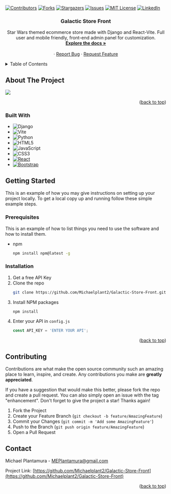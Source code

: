 <!-- PROJECT SHIELDS -->
[![Contributors][contributors-shield]][contributors-url]
[![Forks][forks-shield]][forks-url]
[![Stargazers][stars-shield]][stars-url]
[![Issues][issues-shield]][issues-url]
[![MIT License][license-shield]][license-url]
[![LinkedIn][linkedin-shield]][linkedin-url]



<h3 align="center">Galactic Store Front</h3>

  <p align="center">
    Star Wars themed ecommerce store made with Django and React-Vite. Full user and mobile friendly, front-end admin panel for customization.
    <br />
    <a href="https://github.com/Michaelplant2/Galactic-Store-Front"><strong>Explore the docs »</strong></a>
    <br />
    <br />
    ·
    <a href="https://github.com/Michaelplant2/Galactic-Store-Front/issues">Report Bug</a>
    ·
    <a href="https://github.com/Michaelplant2/Galactic-Store-Front/issues">Request Feature</a>
  </p>



<!-- TABLE OF CONTENTS -->
<details>
  <summary>Table of Contents</summary>
  <ol>
    <li>
      <a href="#about-the-project">About The Project</a>
      <ul>
        <li><a href="#built-with">Built With</a></li>
      </ul>
    </li>
    <li>
      <a href="#getting-started">Getting Started</a>
      <ul>
        <li><a href="#prerequisites">Prerequisites</a></li>
        <li><a href="#installation">Installation</a></li>
      </ul>
    </li>
    <li><a href="#contributing">Contributing</a></li>
    <li><a href="#contact">Contact</a></li>
  </ol>
</details>



<!-- ABOUT THE PROJECT -->
## About The Project

<img align="center" src="../Galactic-Store-Front/frontend/src/assets/site-homepage.png" />

<p align="right">(<a href="#readme">back to top</a>)</p>



### Built With

* ![Django](https://img.shields.io/badge/django-%23092E20.svg?style=for-the-badge&logo=django&logoColor=white)
* ![Vite](https://img.shields.io/badge/vite-%23646CFF.svg?style=for-the-badge&logo=vite&logoColor=white)
* ![Python](https://img.shields.io/badge/python-3670A0?style=for-the-badge&logo=python&logoColor=ffdd54)
* ![HTML5](https://img.shields.io/badge/html5-%23E34F26.svg?style=for-the-badge&logo=html5&logoColor=white)
* ![JavaScript](https://img.shields.io/badge/javascript-%23323330.svg?style=for-the-badge&logo=javascript&logoColor=%23F7DF1E)
* ![CSS3](https://img.shields.io/badge/css3-%231572B6.svg?style=for-the-badge&logo=css3&logoColor=white)
* [![React][React.js]][React-url]
* [![Bootstrap][Bootstrap.com]][Bootstrap-url]


<!-- GETTING STARTED -->
## Getting Started

This is an example of how you may give instructions on setting up your project locally.
To get a local copy up and running follow these simple example steps.

### Prerequisites

This is an example of how to list things you need to use the software and how to install them.
* npm
  ```sh
  npm install npm@latest -g
  ```

### Installation

1. Get a free API Key
2. Clone the repo
   ```sh
   git clone https://github.com/Michaelplant2/Galactic-Store-Front.git
   ```
3. Install NPM packages
   ```sh
   npm install
   ```
4. Enter your API in `config.js`
   ```js
   const API_KEY = 'ENTER YOUR API';
   ```

<p align="right">(<a href="#readme">back to top</a>)</p>


<!-- CONTRIBUTING -->
## Contributing

Contributions are what make the open source community such an amazing place to learn, inspire, and create. Any contributions you make are **greatly appreciated**.

If you have a suggestion that would make this better, please fork the repo and create a pull request. You can also simply open an issue with the tag "enhancement".
Don't forget to give the project a star! Thanks again!

1. Fork the Project
2. Create your Feature Branch (`git checkout -b feature/AmazingFeature`)
3. Commit your Changes (`git commit -m 'Add some AmazingFeature'`)
4. Push to the Branch (`git push origin feature/AmazingFeature`)
5. Open a Pull Request


<!-- CONTACT -->
## Contact

Michael Plantamura - MEPlantamura@gmail.com

Project Link: [https://github.com/Michaelplant2/Galactic-Store-Front](https://github.com/Michaelplant2/Galactic-Store-Front)

<p align="right">(<a href="#readme">back to top</a>)</p>


<!-- MARKDOWN LINKS & IMAGES -->
<!-- https://www.markdownguide.org/basic-syntax/#reference-style-links -->
[contributors-shield]: https://img.shields.io/github/contributors/Michaelplant2/Galactic-Store-Front.svg?style=for-the-badge
[contributors-url]: https://github.com/Michaelplant2/Galactic-Store-Front/graphs/contributors
[forks-shield]: https://img.shields.io/github/forks/Michaelplant2/Galactic-Store-Front.svg?style=for-the-badge
[forks-url]: https://github.com/Michaelplant2/Galactic-Store-Front/network/members
[stars-shield]: https://img.shields.io/github/stars/Michaelplant2/Galactic-Store-Front.svg?style=for-the-badge
[stars-url]: https://github.com/Michaelplant2/Galactic-Store-Front/stargazers
[issues-shield]: https://img.shields.io/github/issues/Michaelplant2/Galactic-Store-Front.svg?style=for-the-badge
[issues-url]: https://github.com/Michaelplant2/Galactic-Store-Front/issues
[license-shield]: https://img.shields.io/github/license/Michaelplant2/Galactic-Store-Front.svg?style=for-the-badge
[license-url]: https://github.com/Michaelplant2/Galactic-Store-Front/blob/master/LICENSE.txt
[linkedin-shield]: https://img.shields.io/badge/-LinkedIn-black.svg?style=for-the-badge&logo=linkedin&colorB=555
[linkedin-url]: https://linkedin.com/in/michael-plantamura-458347223/
[product-screenshot]: images/screenshot.png
[Next.js]: https://img.shields.io/badge/next.js-000000?style=for-the-badge&logo=nextdotjs&logoColor=white
[Next-url]: https://nextjs.org/
[React.js]: https://img.shields.io/badge/React-20232A?style=for-the-badge&logo=react&logoColor=61DAFB
[React-url]: https://reactjs.org/
[Vue.js]: https://img.shields.io/badge/Vue.js-35495E?style=for-the-badge&logo=vuedotjs&logoColor=4FC08D
[Vue-url]: https://vuejs.org/
[Angular.io]: https://img.shields.io/badge/Angular-DD0031?style=for-the-badge&logo=angular&logoColor=white
[Angular-url]: https://angular.io/
[Svelte.dev]: https://img.shields.io/badge/Svelte-4A4A55?style=for-the-badge&logo=svelte&logoColor=FF3E00
[Svelte-url]: https://svelte.dev/
[Laravel.com]: https://img.shields.io/badge/Laravel-FF2D20?style=for-the-badge&logo=laravel&logoColor=white
[Laravel-url]: https://laravel.com
[Bootstrap.com]: https://img.shields.io/badge/Bootstrap-563D7C?style=for-the-badge&logo=bootstrap&logoColor=white
[Bootstrap-url]: https://getbootstrap.com
[JQuery.com]: https://img.shields.io/badge/jQuery-0769AD?style=for-the-badge&logo=jquery&logoColor=white
[JQuery-url]: https://jquery.com 